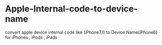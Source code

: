 # Apple-Internal-code-to-device-name
convert apple device internal code like (iPhone7,1) to Device Name(iPhone6) for iPhones , iPods , iPads
